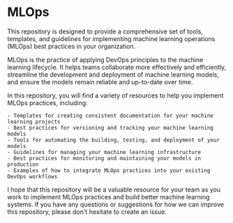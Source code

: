# MLOps

This repository is designed to provide a comprehensive set of tools, templates, and guidelines for implementing machine learning operations (MLOps) best practices in your organization.

MLOps is the practice of applying DevOps principles to the machine learning lifecycle. It helps teams collaborate more effectively and efficiently, streamline the development and deployment of machine learning models, and ensure the models remain reliable and up-to-date over time.


In this repository, you will find a variety of resources to help you implement MLOps practices, including:

    - Templates for creating consistent documentation for your machine learning projects
    - Best practices for versioning and tracking your machine learning models
    - Tools for automating the building, testing, and deployment of your models
    - Guidelines for managing your machine learning infrastructure
    - Best practices for monitoring and maintaining your models in production
    - Examples of how to integrate MLOps practices into your existing DevOps workflows


I hope that this repository will be a valuable resource for your team as you work to implement MLOps practices and build better machine learning systems. If you have any questions or suggestions for how we can improve this repository, please don't hesitate to create an issue.
